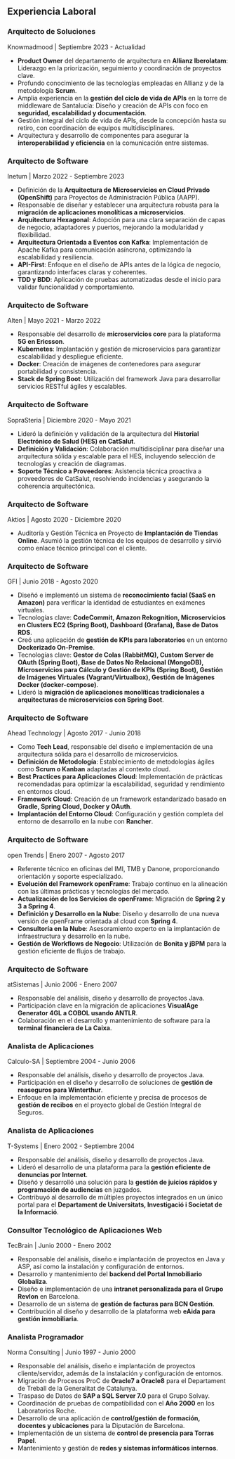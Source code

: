 
## Experiencia Laboral

### Arquitecto de Soluciones
Knowmadmood | Septiembre 2023 - Actualidad
* **Product Owner** del departamento de arquitectura en **Allianz Iberolatam**: Liderazgo en la priorización, seguimiento y coordinación de proyectos clave.
* Profundo conocimiento de las tecnologías empleadas en Allianz y de la metodología **Scrum**.
* Amplia experiencia en la **gestión del ciclo de vida de APIs** en la torre de middleware de Santalucía: Diseño y creación de APIs con foco en **seguridad, escalabilidad y documentación**.
* Gestión integral del ciclo de vida de APIs, desde la concepción hasta su retiro, con coordinación de equipos multidisciplinares.
* Arquitectura y desarrollo de componentes para asegurar la **interoperabilidad y eficiencia** en la comunicación entre sistemas.

### Arquitecto de Software
Inetum | Marzo 2022 - Septiembre 2023
* Definición de la **Arquitectura de Microservicios en Cloud Privado (OpenShift)** para Proyectos de Administración Pública (AAPP).
* Responsable de diseñar y establecer una arquitectura robusta para la **migración de aplicaciones monolíticas a microservicios**.
* **Arquitectura Hexagonal**: Adopción para una clara separación de capas de negocio, adaptadores y puertos, mejorando la modularidad y flexibilidad.
* **Arquitectura Orientada a Eventos con Kafka**: Implementación de Apache Kafka para comunicación asíncrona, optimizando la escalabilidad y resiliencia.
* **API-First**: Enfoque en el diseño de APIs antes de la lógica de negocio, garantizando interfaces claras y coherentes.
* **TDD y BDD**: Aplicación de pruebas automatizadas desde el inicio para validar funcionalidad y comportamiento.

### Arquitecto de Software
Alten | Mayo 2021 - Marzo 2022
* Responsable del desarrollo de **microservicios core** para la plataforma **5G en Ericsson**.
* **Kubernetes**: Implantación y gestión de microservicios para garantizar escalabilidad y despliegue eficiente.
* **Docker**: Creación de imágenes de contenedores para asegurar portabilidad y consistencia.
* **Stack de Spring Boot**: Utilización del framework Java para desarrollar servicios RESTful ágiles y escalables.

### Arquitecto de Software
SopraSteria | Diciembre 2020 - Mayo 2021
* Lideró la definición y validación de la arquitectura del **Historial Electrónico de Salud (HES) en CatSalut**.
* **Definición y Validación**: Colaboración multidisciplinar para diseñar una arquitectura sólida y escalable para el HES, incluyendo selección de tecnologías y creación de diagramas.
* **Soporte Técnico a Proveedores**: Asistencia técnica proactiva a proveedores de CatSalut, resolviendo incidencias y asegurando la coherencia arquitectónica.

### Arquitecto de Software
Aktios | Agosto 2020 - Diciembre 2020
* Auditoría y Gestión Técnica en Proyecto de **Implantación de Tiendas Online**. Asumió la gestión técnica de los equipos de desarrollo y sirvió como enlace técnico principal con el cliente.

### Arquitecto de Software
GFI | Junio 2018 - Agosto 2020
* Diseñó e implementó un sistema de **reconocimiento facial (SaaS en Amazon)** para verificar la identidad de estudiantes en exámenes virtuales.
* Tecnologías clave: **CodeCommit, Amazon Rekognition, Microservicios en Clusters EC2 (Spring Boot), Dashboard (Grafana), Base de Datos RDS**.
* Creó una aplicación de **gestión de KPIs para laboratorios** en un entorno **Dockerizado On-Premise**.
* Tecnologías clave: **Gestor de Colas (RabbitMQ), Custom Server de OAuth (Spring Boot), Base de Datos No Relacional (MongoDB), Microservicios para Cálculo y Gestión de KPIs (Spring Boot), Gestión de Imágenes Virtuales (Vagrant/Virtualbox), Gestión de Imágenes Docker (docker-compose)**.
* Lideró la **migración de aplicaciones monolíticas tradicionales a arquitecturas de microservicios con Spring Boot**.

### Arquitecto de Software
Ahead Technology | Agosto 2017 - Junio 2018
* Como **Tech Lead**, responsable del diseño e implementación de una arquitectura sólida para el desarrollo de microservicios.
* **Definición de Metodología**: Establecimiento de metodologías ágiles como **Scrum o Kanban** adaptadas al contexto cloud.
* **Best Practices para Aplicaciones Cloud**: Implementación de prácticas recomendadas para optimizar la escalabilidad, seguridad y rendimiento en entornos cloud.
* **Framework Cloud**: Creación de un framework estandarizado basado en **Gradle, Spring Cloud, Docker y OAuth**.
* **Implantación del Entorno Cloud**: Configuración y gestión completa del entorno de desarrollo en la nube con **Rancher**.

### Arquitecto de Software
open Trends | Enero 2007 - Agosto 2017
* Referente técnico en oficinas del IMI, TMB y Danone, proporcionando orientación y soporte especializado.
* **Evolución del Framework openFrame**: Trabajo continuo en la alineación con las últimas prácticas y tecnologías del mercado.
* **Actualización de los Servicios de openFrame**: Migración de **Spring 2 y 3 a Spring 4**.
* **Definición y Desarrollo en la Nube**: Diseño y desarrollo de una nueva versión de openFrame orientada al cloud con **Spring 4**.
* **Consultoría en la Nube**: Asesoramiento experto en la implantación de infraestructura y desarrollo en la nube.
* **Gestión de Workflows de Negocio**: Utilización de **Bonita y jBPM** para la gestión eficiente de flujos de trabajo.

### Arquitecto de Software
atSistemas | Junio 2006 - Enero 2007
* Responsable del análisis, diseño y desarrollo de proyectos Java.
* Participación clave en la migración de aplicaciones **VisualAge Generator 4GL a COBOL usando ANTLR**.
* Colaboración en el desarrollo y mantenimiento de software para la **terminal financiera de La Caixa**.

### Analista de Aplicaciones
Calculo-SA | Septiembre 2004 - Junio 2006
* Responsable del análisis, diseño y desarrollo de proyectos Java.
* Participación en el diseño y desarrollo de soluciones de **gestión de reaseguros para Winterthur**.
* Enfoque en la implementación eficiente y precisa de procesos de **gestión de recibos** en el proyecto global de Gestión Integral de Seguros.

### Analista de Aplicaciones
T-Systems | Enero 2002 - Septiembre 2004
* Responsable del análisis, diseño y desarrollo de proyectos Java.
* Lideró el desarrollo de una plataforma para la **gestión eficiente de denuncias por Internet**.
* Diseñó y desarrolló una solución para la **gestión de juicios rápidos y programación de audiencias** en juzgados.
* Contribuyó al desarrollo de múltiples proyectos integrados en un único portal para el **Departament de Universitats, Investigació i Societat de la Informació**.

### Consultor Tecnológico de Aplicaciones Web
TecBrain | Junio 2000 - Enero 2002
* Responsable del análisis, diseño e implantación de proyectos en Java y ASP, así como la instalación y configuración de entornos.
* Desarrollo y mantenimiento del **backend del Portal Inmobiliario Globaliza**.
* Diseño e implementación de una **intranet personalizada para el Grupo Revlon** en Barcelona.
* Desarrollo de un sistema de **gestión de facturas para BCN Gestión**.
* Contribución al diseño y desarrollo de la plataforma web **eAida para gestión inmobiliaria**.

### Analista Programador
Norma Consulting | Junio 1997 - Junio 2000
* Responsable del análisis, diseño e implantación de proyectos cliente/servidor, además de la instalación y configuración de entornos.
* Migración de Procesos ProC de **Oracle7 a Oracle8** para el Departament de Treball de la Generalitat de Catalunya.
* Traspaso de Datos de **SAP a SQL Server 7.0** para el Grupo Solvay.
* Coordinación de pruebas de compatibilidad con el **Año 2000** en los Laboratorios Roche.
* Desarrollo de una aplicación de **control/gestión de formación, docentes y ubicaciones** para la Diputación de Barcelona.
* Implementación de un sistema de **control de presencia para Torras Papel**.
* Mantenimiento y gestión de **redes y sistemas informáticos internos**.
